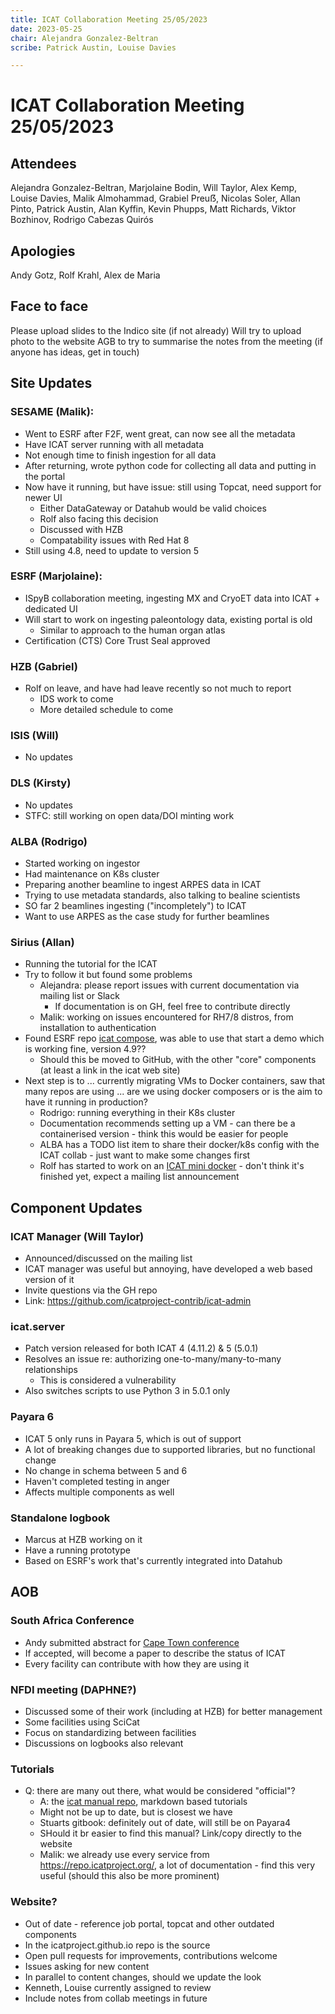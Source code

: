 ```yaml
---
title: ICAT Collaboration Meeting 25/05/2023
date: 2023-05-25
chair: Alejandra Gonzalez-Beltran
scribe: Patrick Austin, Louise Davies

---
```


# ICAT Collaboration Meeting 25/05/2023

## Attendees
Alejandra Gonzalez-Beltran, Marjolaine Bodin, Will Taylor, Alex Kemp, Louise Davies, Malik Almohammad, Grabiel Preuẞ, Nicolas Soler, Allan Pinto, Patrick Austin, Alan Kyffin, Kevin Phupps, Matt Richards, Viktor Bozhinov, Rodrigo Cabezas Quirós

## Apologies
Andy Gotz, Rolf Krahl, Alex de Maria

## Face to face
Please upload slides to the Indico site (if not already)
Will try to upload photo to the website
AGB to try to summarise the notes from the meeting (if anyone has ideas, get in touch)

## Site Updates
### SESAME (Malik):
- Went to ESRF after F2F, went great, can now see all the metadata
- Have ICAT server running with all metadata
- Not enough time to finish ingestion for all data
- After returning, wrote python code for collecting all data and putting in the portal
- Now have it running, but have issue: still using Topcat, need support for newer UI
  - Either DataGateway or Datahub would be valid choices
  - Rolf also facing this decision
  - Discussed with HZB
  - Compatability issues with Red Hat 8
- Still using 4.8, need to update to version 5

### ESRF (Marjolaine):
- ISpyB collaboration meeting, ingesting MX and CryoET data into ICAT + dedicated UI
- Will start to work on ingesting paleontology data, existing portal is old
    - Similar to approach to the human organ atlas
- Certification (CTS) Core Trust Seal approved

### HZB (Gabriel)
- Rolf on leave, and have had leave recently so not much to report
    - IDS work to come 
    - More detailed schedule to come

### ISIS (Will)
- No updates

### DLS (Kirsty)
- No updates
- STFC: still working on open data/DOI minting work

### ALBA (Rodrigo)
- Started working on ingestor
- Had maintenance on K8s cluster
- Preparing another beamline to ingest ARPES data in ICAT
- Trying to use metadata standards, also talking to bealine scientists
- SO far 2 beamlines ingesting ("incompletely") to ICAT
- Want to use ARPES as the case study for further beamlines

### Sirius (Allan)
- Running the tutorial for the ICAT
- Try to follow it but found some problems
    - Alejandra: please report issues with current documentation via mailing list or Slack
        - If documentation is on GH, feel free to contribute directly
    - Malik: working on issues encountered for RH7/8 distros, from installation to authentication
- Found ESRF repo [icat compose](https://gitlab.esrf.fr/icat/icat-compose), was able to use that start a demo which is working fine, version 4.9??
  - Should this be moved to GitHub, with the other "core" components (at least a link in the icat web site)
- Next step is to ... currently migrating VMs to Docker containers, saw that many repos are using ... are we using docker composers or is the aim to have it running in production?
    - Rodrigo: running everything in their K8s cluster
    - Documentation recommends setting up a VM - can there be a containerised version - think this would be easier for people
    - ALBA has a TODO list item to share their docker/k8s config with the ICAT collab - just want to make some changes first
    - Rolf has started to work on an [ICAT mini docker](https://github.com/icatproject-contrib/icat-mini-docker) - don't think it's finished yet, expect a mailing list announcement

## Component Updates

### ICAT Manager (Will Taylor)
- Announced/discussed on the mailing list
- ICAT manager was useful but annoying, have developed a web based version of it
- Invite questions via the GH repo
- Link: https://github.com/icatproject-contrib/icat-admin

### icat.server
- Patch version released for both ICAT 4 (4.11.2) & 5 (5.0.1)
- Resolves an issue re: authorizing one-to-many/many-to-many relationships
    - This is considered a vulnerability
- Also switches scripts to use Python 3 in 5.0.1 only

### Payara 6
- ICAT 5 only runs in Payara 5, which is out of support
- A lot of breaking changes due to supported libraries, but no functional change
- No change in schema between 5 and 6
- Haven't completed testing in anger
- Affects multiple components as well

### Standalone logbook
- Marcus at HZB working on it
- Have a running prototype
- Based on ESRF's work that's currently integrated into Datahub

## AOB

### South Africa Conference
- Andy submitted abstract for [Cape Town conference](https://icalepcs2023.org/)
- If accepted, will become a paper to describe the status of ICAT
- Every facility can contribute with how they are using it

### NFDI meeting (DAPHNE?)
- Discussed some of their work (including at HZB) for better management
- Some facilities using SciCat
- Focus on standardizing between facilities
- Discussions on logbooks also relevant

### Tutorials
- Q: there are many out there, what would be considered "official"?
    - A: the [icat manual repo](https://github.com/icatproject/icat.manual/tree/master/tutorials), markdown based tutorials
    - Might not be up to date, but is closest we have
    - Stuarts gitbook: definitely out of date, will still be on Payara4
    - SHould it br easier to find this manual? Link/copy directly to the website
    - Malik: we already use every service from https://repo.icatproject.org/, a lot of documentation - find this very useful (should this also be more prominent)

### Website?
- Out of date - reference job portal, topcat and other outdated components
- In the icatproject.github.io repo is the source
- Open pull requests for improvements, contributions welcome
- Issues asking for new content
- In parallel to content changes, should we update the look
- Kenneth, Louise currently assigned to review
- Include notes from collab meetings in future

